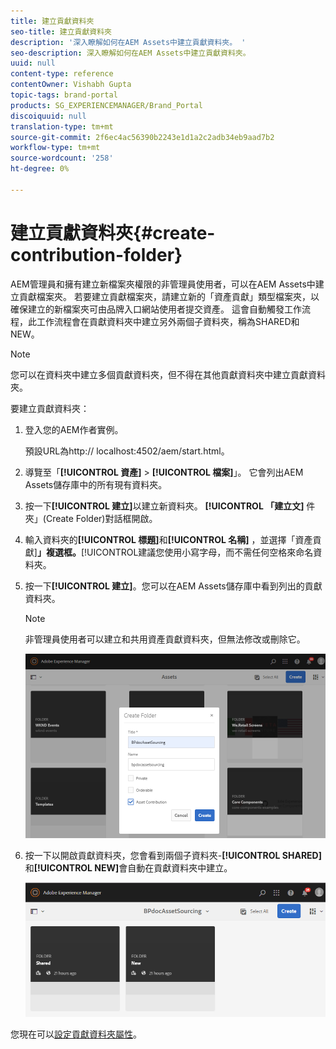 ```yaml
---
title: 建立貢獻資料夾
seo-title: 建立貢獻資料夾
description: '深入瞭解如何在AEM Assets中建立貢獻資料夾。 '
seo-description: 深入瞭解如何在AEM Assets中建立貢獻資料夾。
uuid: null
content-type: reference
contentOwner: Vishabh Gupta
topic-tags: brand-portal
products: SG_EXPERIENCEMANAGER/Brand_Portal
discoiquuid: null
translation-type: tm+mt
source-git-commit: 2f6ec4ac56390b2243e1d1a2c2adb34eb9aad7b2
workflow-type: tm+mt
source-wordcount: '258'
ht-degree: 0%

---
```



# 建立貢獻資料夾{#create-contribution-folder}


AEM管理員和擁有建立新檔案夾權限的非管理員使用者，可以在AEM Assets中建立貢獻檔案夾。
若要建立貢獻檔案夾，請建立新的「資產貢獻」類型檔案夾，以確保建立的新檔案夾可由品牌入口網站使用者提交資產。  這會自動觸發工作流程，此工作流程會在貢獻資料夾中建立另外兩個子資料夾，稱為SHARED和NEW。

>[!NOTE]
>
>您可以在資料夾中建立多個貢獻資料夾，但不得在其他貢獻資料夾中建立貢獻資料夾。

要建立貢獻資料夾：
1. 登入您的AEM作者實例。

   預設URL為http:// localhost:4502/aem/start.html。

1. 導覽至「**[!UICONTROL 資產]** > **[!UICONTROL 檔案]**」。 它會列出AEM Assets儲存庫中的所有現有資料夾。

1. 按一下&#x200B;**[!UICONTROL 建立]**&#x200B;以建立新資料夾。 **[!UICONTROL 「建立文]** 件夾」(Create Folder)對話框開啟。

1. 輸入資料夾的&#x200B;**[!UICONTROL 標題]**&#x200B;和&#x200B;**[!UICONTROL 名稱]** ，並選擇「資產貢獻&#x200B;]**」複選框。**[!UICONTROL &#x200B;建議您使用小寫字母，而不需任何空格來命名資料夾。

1. 按一下&#x200B;**[!UICONTROL 建立]**。您可以在AEM Assets儲存庫中看到列出的貢獻資料夾。

   >[!NOTE]
   >
   >非管理員使用者可以建立和共用資產貢獻資料夾，但無法修改或刪除它。


   ![](assets/create-contribution-folder.png)

1. 按一下以開啟貢獻資料夾，您會看到兩個子資料夾-**[!UICONTROL SHARED]**&#x200B;和&#x200B;**[!UICONTROL NEW]**&#x200B;會自動在貢獻資料夾中建立。

   ![](assets/contribution-folder.png)

您現在可以[設定貢獻資料夾屬性](brand-portal-configure-contribution-folder-properties.md)。


